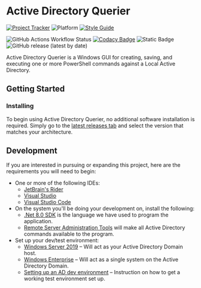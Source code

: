 # Active Directory Querier

[![Project Tracker](https://img.shields.io/badge/repo%20status-Project%20Tracker-lightgrey)](https://wiki.hthompson.dev/en/project-tracker)
![Platform](https://img.shields.io/badge/platform-Windows-lightgrey)
[![Style Guide](https://img.shields.io/badge/code%20style-Style%20Guide-blueviolet)](https://gist.github.com/StrangeRanger/f7f87dd884760f3127adda98d3d4ab14)

![GitHub Actions Workflow Status](https://img.shields.io/github/actions/workflow/status/StrangeRanger/FAFB-PowerShell-Tool/build-test-ci.yml)
[![Codacy Badge](https://app.codacy.com/project/badge/Grade/ce2ddca07a934a5f85e8061e295f3324)](https://app.codacy.com/gh/StrangeRanger/FAFB-PowerShell-Tool/dashboard?utm_source=gh&utm_medium=referral&utm_content=&utm_campaign=Badge_grade)
![Static Badge](https://img.shields.io/badge/state-Beta-orange)
![GitHub release (latest by date)](https://img.shields.io/github/v/release/StrangeRanger/FAFB-PowerShell-Tool)

Active Directory Querier is a Windows GUI for creating, saving, and executing one or more PowerShell commands against a Local Active Directory.

## Getting Started

### Installing

To begin using Active Directory Querier, no additional software installation is required. Simply go to the [latest releases tab](https://github.com/StrangeRanger/FAFB-PowerShell-Tool/releases) and select the version that matches your architecture.

## Development

If you are interested in pursuing or expanding this project, here are the requirements you will need to begin:

- One or more of the following IDEs:
  - [JetBrain's Rider](https://www.jetbrains.com/rider/)
  - [Visual Studio](https://visualstudio.microsoft.com/)
  - [Visual Studio Code](https://code.visualstudio.com/)
- On the system you'll be doing your development on, install the following:
  - [.Net 8.0 SDK](https://dotnet.microsoft.com/en-us/download/dotnet/8.0) is the language we have used to program the application.
  - [Remote Server Administration Tools](https://activedirectorypro.com/install-rsat-remote-server-administration-tools-windows-10/#rsat-powershell) will make all Active Directory commands available to the program.
- Set up your dev/test environment:
  - [Windows Server 2019](https://www.microsoft.com/en-us/evalcenter/download-windows-server-2019) – Will act as your Active Directory Domain host.
  - [Windows Enterprise](https://www.microsoft.com/en-us/evalcenter/evaluate-windows-10-enterprise) – Will act as a single system on the Active Directory Domain.
  - [Setting up an AD dev environment]() – Instruction on how to get a working test environment set up.
